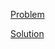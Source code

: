 [Problem](https://leetcode.com/problems/word-pattern)

[Solution](https://leetcode.com/problems/word-pattern/solutions/3255621/290-word-pattern-simple-solution)
